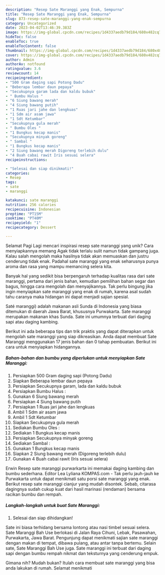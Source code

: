 ```yaml
---
description: "Resep Sate Maranggi yang Enak, Sempurna"
title: "Resep Sate Maranggi yang Enak, Sempurna"
slug: 873-resep-sate-maranggi-yang-enak-sempurna
category: Uncategorized
date: 2023-04-02T13:46:39.383Z
image: https://img-global.cpcdn.com/recipes/1d4337aedb79d184/680x482cq70/sate-maranggi-foto-resep-utama.jpg
hideToc: false
enableToc: true
enableTocContent: false
thumbnail: https://img-global.cpcdn.com/recipes/1d4337aedb79d184/680x482cq70/sate-maranggi-foto-resep-utama.jpg
cover: https://img-global.cpcdn.com/recipes/1d4337aedb79d184/680x482cq70/sate-maranggi-foto-resep-utama.jpg
author: Admin
authorAv: notfound
ratingvalue: 3.6
reviewcount: 14
recipeingredient:
- "500 Gram daging sapi Potong Dadu"
- "Beberapa lembar daun pepaya"
- "Secukupnya garam lada dan kaldu bubuk"
- " Bumbu Halus "
- "6 Siung bawang merah"
- "4 Siung bawang putih"
- "1 Ruas jari jahe dan lengkuas"
- "1 Sdm air asam jawa"
- "1 Sdt Ketumbar"
- "Secukupnya gula merah"
- " Bumbu Oles "
- "1 Bungkus kecap manis"
- "Secukupnya minyak goreng"
- " Sambal "
- "1 Bungkus kecap manis"
- "2 Siung bawang merah Digoreng terlebih dulu"
- "4 Buah cabai rawit Iris sesuai selera"
recipeinstructions:

- "Selesai dan siap dinikmati!"
categories:
- Resep
tags:
- sate
- maranggi

katakunci: sate maranggi 
nutrition: 256 calories
recipecuisine: Indonesian
preptime: "PT15M"
cooktime: "PT40M"
recipeyield: "1"
recipecategory: Dessert

---
```



Selamat Pagi Lagi mencari inspirasi resep sate maranggi yang unik? Cara menyiapkannya memang Agak tidak terlalu sulit namun tidak gampang juga. Kalau salah mengolah maka hasilnya tidak akan memuaskan dan justru cenderung tidak enak. Padahal sate maranggi yang enak seharusnya punya aroma dan rasa yang mampu memancing selera kita.


Banyak hal yang sedikit bisa berpengaruh terhadap kualitas rasa dari sate maranggi, pertama dari jenis bahan, kemudian pemilihan bahan segar dan bagus, hingga cara mengolah dan menyajikannya. Tak perlu bingung jika ingin menyiapkan sate maranggi yang enak di rumah, karena asal sudah tahu caranya maka hidangan ini dapat menjadi sajian spesial.

Saté maranggi) adalah makanan asli Sunda di Indonesia yang biasa ditemukan di daerah Jawa Barat, khususnya Purwakarta. Sate maranggi merupakan makanan khas Sunda. Sate ini umumnya terbuat dari daging sapi atau daging kambing.


Berikut ini ada beberapa tips dan trik praktis yang dapat diterapkan untuk mengolah sate maranggi yang siap dikreasikan. Anda dapat membuat Sate Maranggi menggunakan 17 jenis bahan dan 0 tahap pembuatan. Berikut ini cara untuk menyiapkan hidangannya.

<!--inarticleads1-->

##### Bahan-bahan dan bumbu yang diperlukan untuk menyiapkan Sate Maranggi:

1. Persiapkan 500 Gram daging sapi (Potong Dadu)
1. Siapkan Beberapa lembar daun pepaya
1. Persiapkan Secukupnya garam, lada dan kaldu bubuk
1. Persiapkan  Bumbu Halus :
1. Gunakan 6 Siung bawang merah
1. Persiapkan 4 Siung bawang putih
1. Persiapkan 1 Ruas jari jahe dan lengkuas
1. Ambil 1 Sdm air asam jawa
1. Ambil 1 Sdt Ketumbar
1. Siapkan Secukupnya gula merah
1. Sediakan  Bumbu Oles :
1. Sediakan 1 Bungkus kecap manis
1. Persiapkan Secukupnya minyak goreng
1. Sediakan  Sambal :
1. Gunakan 1 Bungkus kecap manis
1. Siapkan 2 Siung bawang merah (Digoreng terlebih dulu)
1. Gunakan 4 Buah cabai rawit (Iris sesuai selera)


Erwin Resep sate maranggi purwarkarta ini memakai daging kambing dan bumbu sederhana. Editor Lea Lyliana KOMPAS.com - Tak perlu jauh-jauh ke Purwakarta untuk dapat menikmati satu porsi sate maranggi yang enak. Berikut resep sate maranggi cianjur yang mudah disontek. Sebab, citarasa dagingnya sudah cukup kuat dari hasil marinasi (rendaman) bersama racikan bumbu dan rempah. 

<!--inarticleads2-->

##### Langkah-langkah untuk buat Sate Maranggi:


1. Selesai dan siap dihidangkan!

Sate ini biasa terhidang bersama lontong atau nasi timbel sesuai selera. Sate Maranggi Bah Use berlokasi di Jalan Raya Cihuni, Lebak, Pasawahan, Purwakarta, Jawa Barat. Pengunjung dapat menikmati sajian sate maranggi dengan makan di tempat, dibawa pulang, atau antar tanpa bertemu. Selain sate, Sate Maranggi Bah Use juga. Sate maranggi ini terbuat dari daging sapi dengan bumbu rempah nikmat dan teksturnya yang cenderung empuk. 

Gimana nih? Mudah bukan? Itulah cara membuat sate maranggi yang bisa anda lakukan di rumah. Selamat menikmati
